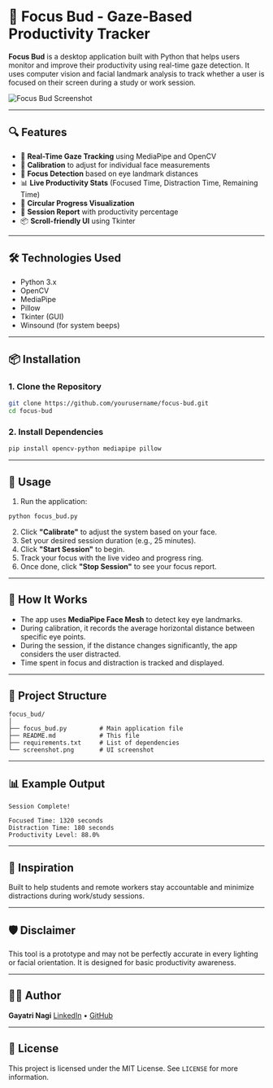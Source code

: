 # 🎯 Focus Bud - Gaze-Based Productivity Tracker

**Focus Bud** is a desktop application built with Python that helps users monitor and improve their productivity using real-time gaze detection. It uses computer vision and facial landmark analysis to track whether a user is focused on their screen during a study or work session.

![Focus Bud Screenshot](screenshot.png) <!-- Replace with your actual screenshot file -->

---

## 🔍 Features

- 🔁 **Real-Time Gaze Tracking** using MediaPipe and OpenCV
- 🎯 **Calibration** to adjust for individual face measurements
- 🧠 **Focus Detection** based on eye landmark distances
- 📊 **Live Productivity Stats** (Focused Time, Distraction Time, Remaining Time)
- 🔁 **Circular Progress Visualization**
- 🧾 **Session Report** with productivity percentage
- 📦 **Scroll-friendly UI** using Tkinter

---

## 🛠 Technologies Used

- Python 3.x
- OpenCV
- MediaPipe
- Pillow
- Tkinter (GUI)
- Winsound (for system beeps)

---

## 📦 Installation

### 1. Clone the Repository

```bash
git clone https://github.com/yourusername/focus-bud.git
cd focus-bud
````

### 2. Install Dependencies

```bash
pip install opencv-python mediapipe pillow
```

---

## 🚀 Usage

1. Run the application:

```bash
python focus_bud.py
```

2. Click **"Calibrate"** to adjust the system based on your face.
3. Set your desired session duration (e.g., 25 minutes).
4. Click **"Start Session"** to begin.
5. Track your focus with the live video and progress ring.
6. Once done, click **"Stop Session"** to see your focus report.

---

## 📸 How It Works

* The app uses **MediaPipe Face Mesh** to detect key eye landmarks.
* During calibration, it records the average horizontal distance between specific eye points.
* During the session, if the distance changes significantly, the app considers the user distracted.
* Time spent in focus and distraction is tracked and displayed.

---

## 📁 Project Structure

```
focus_bud/
│
├── focus_bud.py         # Main application file
├── README.md            # This file
├── requirements.txt     # List of dependencies
└── screenshot.png       # UI screenshot
```

---

## 📊 Example Output

```
Session Complete!

Focused Time: 1320 seconds
Distraction Time: 180 seconds
Productivity Level: 88.0%
```

---

## 🧠 Inspiration

Built to help students and remote workers stay accountable and minimize distractions during work/study sessions.

---

## 🛡️ Disclaimer

This tool is a prototype and may not be perfectly accurate in every lighting or facial orientation. It is designed for basic productivity awareness.

---

## 👩‍💻 Author

**Gayatri Nagi**
[LinkedIn](https://www.linkedin.com/in/gayatri-nagi-2a586325a/) • [GitHub](https://github.com/gayatrinagi)

---

## 📃 License

This project is licensed under the MIT License. See `LICENSE` for more information.


